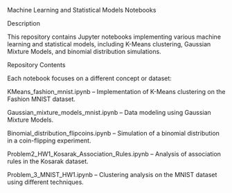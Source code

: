 Machine Learning and Statistical Models Notebooks

Description


This repository contains Jupyter notebooks implementing various machine learning and statistical models, including K-Means clustering, Gaussian Mixture Models, and binomial distribution simulations.

Repository Contents


Each notebook focuses on a different concept or dataset:



KMeans_fashion_mnist.ipynb – Implementation of K-Means clustering on the Fashion MNIST dataset.

Gaussian_mixture_models_mnist.ipynb – Data modeling using Gaussian Mixture Models.

Binomial_distribution_flipcoins.ipynb – Simulation of a binomial distribution in a coin-flipping experiment.

Problem2_HW1_Kosarak_Association_Rules.ipynb – Analysis of association rules in the Kosarak dataset.

Problem_3_MNIST_HW1.ipynb – Clustering analysis on the MNIST dataset using different techniques.

